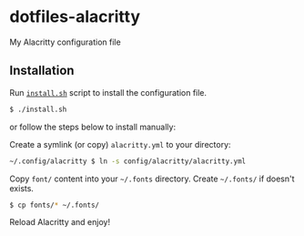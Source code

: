 # dotfiles-alacritty

My Alacritty configuration file

## Installation

Run [`install.sh`](../blob/main/install.sh) script to install the configuration file.

```bash
$ ./install.sh
```

or follow the steps below to install manually:

Create a symlink (or copy) `alacritty.yml` to your directory:

```bash
~/.config/alacritty $ ln -s config/alacritty/alacritty.yml
```
Copy `font/` content into your `~/.fonts` directory.
Create `~/.fonts/` if doesn't exists.

```bash
$ cp fonts/* ~/.fonts/
```

Reload Alacritty and enjoy!
